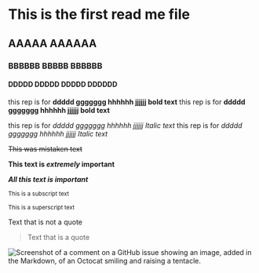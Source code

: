 # This is the first read me file
## AAAAA AAAAAA
### BBBBBB BBBBB BBBBBB
#### DDDDD DDDDD DDDDD DDDDDD

this rep is for **ddddd ggggggg hhhhhh jjjjjj bold text**
this rep is for __ddddd ggggggg hhhhhh jjjjjj bold text__



this rep is for *ddddd ggggggg hhhhhh jjjjjj Italic text*
this rep is for _ddddd ggggggg hhhhhh jjjjjj Italic text_


~~This was mistaken text~~

**This text is _extremely_ important**

***All this text is important***

<sub>This is a subscript text</sub>

<sup>This is a superscript text</sup>


Text that is not a quote

> Text that is a quote


![Screenshot of a comment on a GitHub issue showing an image, added in the Markdown, of an Octocat smiling and raising a tentacle.](https://myoctocat.com/assets/images/base-octocat.svg)
